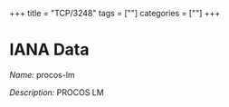 +++
title = "TCP/3248"
tags = [""]
categories = [""]
+++

# IANA Data

_Name:_ procos-lm

_Description:_ PROCOS LM

